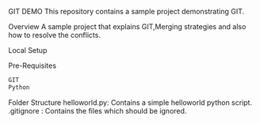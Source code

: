 GIT DEMO
This repository contains a sample project demonstrating GIT.

Overview
A sample project that explains GIT,Merging strategies and also how to resolve the conflicts.

Local Setup

Pre-Requisites
```bash
GIT
Python 
```

Folder Structure
helloworld.py: Contains a simple helloworld python script.
.gitignore   : Contains the files which should be ignored.
